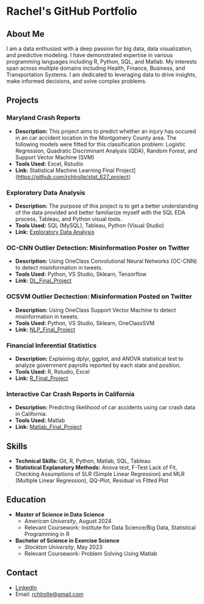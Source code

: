
# Rachel's GitHub Portfolio

## About Me
I am a data enthusiast with a deep passion for big data, data visualization, and predictive modeling. I have demonstrated expertise in various programming languages including R, Python, SQL, and Matlab. My interests span across multiple domains including Health, Finance, Business, and Transportation Systems. I am dedicated to leveraging data to drive insights, make informed decisions, and solve complex problems.

## Projects

### Maryland Crash Reports
- **Description:** This project aims to predict whether an injury has occured in an car accident location in the Montgomery County area. The following models were fitted for this classification problem: Logistic Regression, Quadratic Discriminant Analysis (QDA), Random Forest, and Support Vector Machine (SVM) 
- **Tools Used:** Excel, Rstudio
- **Link:** Statistical Machine Learning Final Project](https://github.com/rchlrolle/stat_627_project)

### Exploratory Data Analysis
- **Description:** The purpose of this project is to get a better understanding of the data provided and better familiarize myself with the SQL EDA process, Tableau, and Python visual tools.
- **Tools Used:** SQL (MySQL), Tableau, Python (Visual Studio)
- **Link:** [Exploratory Data Analysis](https://github.com/rchlrolle/eda_climate/wiki)

### OC-CNN Outlier Detection: Misinformation Poster on Twitter
- **Description:** Using OneClass Convolutional Neural Networks (OC-CNN) to detect misinformation in tweets.
- **Tools Used:** Python, VS Studio, Sklearn, Tensorflow
- **Link:** [DL_Final_Project](https://github.com/rchlrolle/Deep_Learning_Project/wiki)
  
### OCSVM Outlier Dectection: Misinformation Posted on Twitter
- **Description:** Using OneClass Support Vector Machine to detect misinformation in tweets.
- **Tools Used:** Python, VS Studio, Sklearn, OneClassSVM
- **Link:** [NLP_Final_Project](https://github.com/rchlrolle/NLP_final_project/wiki/Misinformation-Detection-in-Twitter-Posts)

### Financial Inferential Statistics
- **Description:** Explaining dplyr, ggplot, and ANOVA statistical test to analyze government payrolls reported by each state and position.
- **Tools Used:** R, Rstudio, Excel
- **Link:** [R_Final_Project](https://github.com/rchlrolle/R_final_project/wiki/Dpylr-Package-Tutorial)

### Interactive Car Crash Reports in California
- **Description:** Predicting likelihood of car accidents using car crash data in California.
- **Tools Used:** Matlab
- **Link:** [Matlab_Final_Project](https://github.com/rchlrolle/car_accidents_matlab_project/wiki/Interactive-Matlab-Project-Using-Car-Accident-Data-In-California)


## Skills
- **Technical Skills:**  Git, R, Python, Matlab, SQL, Tableau
- **Statistical Explanatory Methods:** Anova test, F-Test Lack of Fit, Checking Assumptions of SLR (Simple Linear Regression) and MLR (Multiple Linear Regression), QQ-Plot, Residual vs Fitted Plot

## Education
- **Master of Science in Data Science**
  - *American University*, August 2024
  - Relevant Coursework: Institute for Data Science/Big Data, Statistical Programming in R
- **Bachelor of Science in Exercise Science**
  - *Stockton University*, May 2023
  - Relevant Coursework: Problem Solving Using Matlab

## Contact
- [LinkedIn](https://www.linkedin.com/in/rachel-rolle-analyst/)
- Email: rchlrolle@gmail.com

